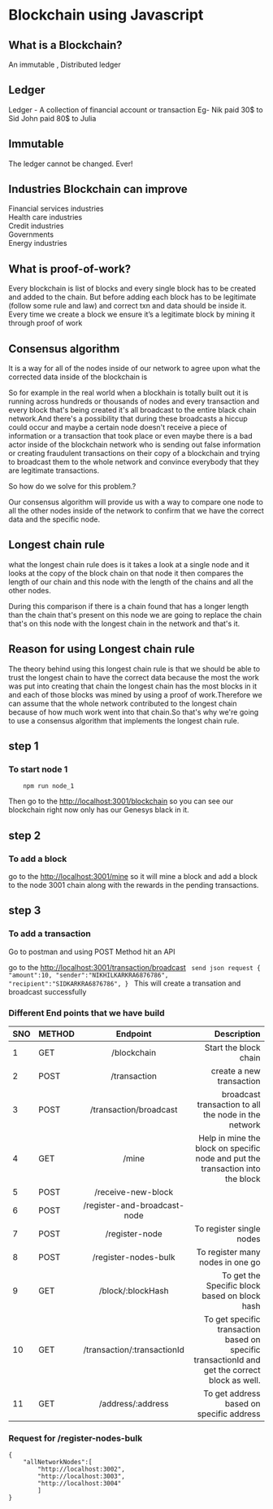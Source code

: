 # Blockchain using Javascript

## What is a Blockchain?
An immutable , Distributed ledger

## Ledger 
Ledger - A collection of financial account or transaction
Eg- Nik paid 30$ to Sid
John paid 80$ to Julia

## Immutable 
The ledger cannot be changed. Ever!

## Industries Blockchain can improve
<div>Financial services industries</div>
<div>Health care industries</div>
<div>Credit industries</div>
<div>Governments</div>
<div>Energy industries</div>

## What is proof-of-work?
Every blockchain is list of blocks and every single block has to be created and added to the chain. But before adding each block has to be legitimate (follow some rule and law) and correct txn and data should be inside it.
Every time we create a block we ensure it’s a legitimate block by mining it through proof of work

## Consensus algorithm 
<p>It is a way for all of the nodes inside of our network to agree upon what the corrected data inside of the blockchain is</p>
<p>So for example in the real world when a blockhain is totally built out it is running across hundreds or thousands of nodes and every transaction and every block that's being created it's all broadcast to the entire black chain network.And there's a possibility that during these broadcasts a hiccup could occur and maybe a certain node doesn't receive a piece of information or a transaction that took place or even maybe there is a bad actor inside of the blockchain network who is sending out false information or creating fraudulent transactions on their copy of a blockchain and trying to broadcast them to the whole network and convince everybody that they are legitimate transactions.</p>

<p>So how do we solve for this problem.?</p>

<p>Our consensus algorithm will provide us with a way to compare one node to all the other nodes inside of the network to confirm that we have the correct data and the specific node.</p>

## Longest chain rule
<p>what the longest chain rule does is it takes a look at a single node and it looks at the copy of the block chain on that node it then compares the length of our chain and this node with the length of the chains and all the other nodes.</p>

<p>During this comparison if there is a chain found that has a longer length than the chain that's present on this node we are going to replace the chain that's on this node with the longest chain in the network
and that's it.</p>

## Reason for using Longest chain rule 

<p>The theory behind using this longest chain rule is that we should be able to trust the longest chain to have the correct data because the most the work was put into creating that chain the longest chain has the most blocks in it and each of those blocks was mined by using a proof of work.Therefore we can assume that the whole network contributed to the longest chain because of how much work went into that chain.So that's why we're going to use a consensus algorithm that implements the longest chain rule.</p>

## step 1
### To start node 1
        npm run node_1
 Then go to the <a href="http://localhost:3001/blockchain">http://localhost:3001/blockchain</a>
so you can see our blockchain right now only has our Genesys black in it.

## step 2
### To add a block  
 go to the <a href="http://localhost:3001/mine">http://localhost:3001/mine</a>
so it will mine a block and add a block to the node 3001 chain along with the rewards in the pending transactions.

## step 3
### To add a transaction
Go to postman and using POST Method hit an API

go to the <a href="http://localhost:3001/transaction/broadcast">http://localhost:3001/transaction/broadcast</a>
<code>
send json request
{
    "amount":10,
    "sender":"NIKHILKARKRA6876786",
    "recipient":"SIDKARKRA6876786",
}
</code>
This will create a transation and broadcast successfully

<h3>Different End points that we have build</h3>

| SNO | METHOD        | Endpoint      | Description  |
| --- | ------------- |:-------------:| ------------:|
|  1  | GET           | /blockchain   | Start the block chain |
|  2  | POST          | /transaction      | create a new transaction   |
|  3  | POST          | /transaction/broadcast      |  broadcast transaction to all the node in the network   |
|  4  | GET            | /mine      |   Help in mine the block on specific node and put the transaction into the block  |
|  5  | POST          | /receive-new-block      |     |
|  6  | POST          | /register-and-broadcast-node     |     |
|  7  | POST          | /register-node     | To register single nodes    |
|  8  | POST          | /register-nodes-bulk     | To register many nodes in one go    |
|9    | GET            |/block/:blockHash| To get the Specific block based on block hash|
|10| GET|/transaction/:transactionId| To get specific transaction based on specific transactionId and get the correct block as well.|
11|GET|/address/:address| To get address based on specific address|
### Request for /register-nodes-bulk
    {
        "allNetworkNodes":[
            "http://localhost:3002",
            "http://localhost:3003",
            "http://localhost:3004"
            ]
    }

 